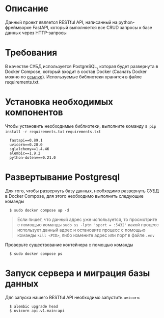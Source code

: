 # Описание

Данный проект является RESTful API, написанный на python-фреймворке FastAPI, который выполняется все CRUD запросы к базе данных через HTTP-запросы

# Требования

В качестве СУБД используется PostgreSQL, которая будет развернута в Docker Compose, который входит в состав Docker (Скачать Docker можно по [ссылке](https://docs.docker.com/get-docker/)). Используемые библиотеки хранятся в файле requirements.txt.

# Установка необходимых компонентов

Чтобы установить необходимые библиотеки, выполните команду `$ pip install -r requirements.txt`
`requirements.txt`
```
  fastapi==0.89.1
  uvicorn==0.20.0
  sqlalchemy==1.4.46
  alembic==1.9.2
  python-dotenv==0.21.0
```

# Развертывание Postgresql

Для того, чтобы развернуть базу данных, необходимо развернуть СУБД в Docker Compose, для этого необходимо выполнить следующие команды
```
  $ sudo docker compose up -d
```
> Если пишет, что данный адрес уже используется, то просмотрите с помощью команды `sudo ss -lptn 'sport = :5432'` какой процесс использует данный адрес и остановите процесс с помощью команды `kill <PID>`, либо измените адрес или порт в файле `.env`

Проверьте существование контейнера с помощью команды 
```
  $ sudo docker compose ps
```

# Запуск сервера и миграция базы данных

Для запуска нашего RESTful API необходимо запустить `uvicorn`:
```
  $ alembic upgrade head
  $ uvicorn api.v1.main:api
```
